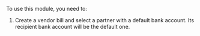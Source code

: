 To use this module, you need to:

1. Create a vendor bill and select a partner with a default bank account. Its recipient bank account will be the default one.

